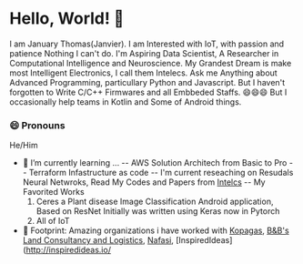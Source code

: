 # Hello, World! 👋

I am January Thomas(Janvier). I am Interested with IoT, with passion and patience Nothing I can't do. I'm Aspiring Data Scientist, A Researcher in Computational Intelligence and Neuroscience.
My Grandest Dream is make most Intelligent Electronics, I call them Intelecs. Ask me Anything about Advanced Programming, particullary Python and Javascript. But I haven't forgotten to Write C/C++ Firmwares and all Embbeded Staffs.
😄😄😄 But I occasionally help teams in Kotlin and Some of Android things.

### 😄 Pronouns
He/Him

- 🌱 I’m currently learning ...
-- AWS Solution Architech from Basic to Pro
-- Terraform Infastructure as code
-- I'm current reseaching on Resudals Neural Netwroks, Read My Codes and Papers from [Intelcs](https://github.com/Intelecs)
-- My Favorited Works
   1. Ceres a Plant disease Image Classification Android application, Based on ResNet Initially was written using Keras now in Pytorch
   2. All of IoT
- 👣 Footprint: Amazing organizations i have worked with [Kopagas](http://kopagas.com/), [B&B's Land Consultancy and Logistics](), [Nafasi](https://github.com/Nafasi-Technology), [InspiredIdeas](http://inspiredideas.io/
